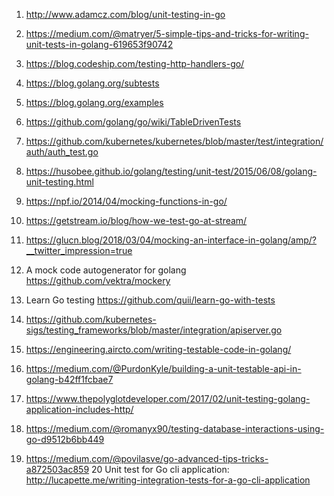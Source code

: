 1. http://www.adamcz.com/blog/unit-testing-in-go
2. https://medium.com/@matryer/5-simple-tips-and-tricks-for-writing-unit-tests-in-golang-619653f90742
3. https://blog.codeship.com/testing-http-handlers-go/
4. https://blog.golang.org/subtests
5. https://blog.golang.org/examples
6. https://github.com/golang/go/wiki/TableDrivenTests
7. https://github.com/kubernetes/kubernetes/blob/master/test/integration/auth/auth_test.go
8. https://husobee.github.io/golang/testing/unit-test/2015/06/08/golang-unit-testing.html
9. https://npf.io/2014/04/mocking-functions-in-go/
10. https://getstream.io/blog/how-we-test-go-at-stream/
11. https://glucn.blog/2018/03/04/mocking-an-interface-in-golang/amp/?__twitter_impression=true
12. A mock code autogenerator for golang
    https://github.com/vektra/mockery
13. Learn Go testing 
https://github.com/quii/learn-go-with-tests

14. https://github.com/kubernetes-sigs/testing_frameworks/blob/master/integration/apiserver.go
15. https://engineering.aircto.com/writing-testable-code-in-golang/
16. https://medium.com/@PurdonKyle/building-a-unit-testable-api-in-golang-b42ff1fcbae7
17. https://www.thepolyglotdeveloper.com/2017/02/unit-testing-golang-application-includes-http/
18. https://medium.com/@romanyx90/testing-database-interactions-using-go-d9512b6bb449
19. https://medium.com/@povilasve/go-advanced-tips-tricks-a872503ac859
20  Unit test for Go cli application: http://lucapette.me/writing-integration-tests-for-a-go-cli-application
